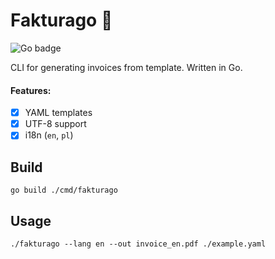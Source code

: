 # Fakturago 📄

![Go badge](https://img.shields.io/github/go-mod/go-version/pastDexter/fakturago)

CLI for generating invoices from template.
Written in Go.

#### Features:
- [x] YAML templates
- [x] UTF-8 support
- [x] i18n (`en`, `pl`)

## Build

```
go build ./cmd/fakturago
```

## Usage

```
./fakturago --lang en --out invoice_en.pdf ./example.yaml
```
